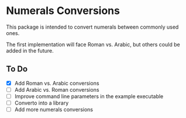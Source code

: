# Numerals Conversions

This package is intended to convert numerals between commonly used ones.

The first implementation will face Roman vs. Arabic, but others could be added in the future.

## To Do

- [x] Add Roman vs. Arabic conversions
- [ ] Add Arabic vs. Roman conversions
- [ ] Improve command line parameters in the example executable
- [ ] Converto into a library
- [ ] Add more numerals conversions

